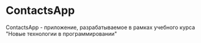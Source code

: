 # ContactsApp
ContactsApp - приложение, разрабатываемое в рамках учебного курса "Новые технологии в программировании"
